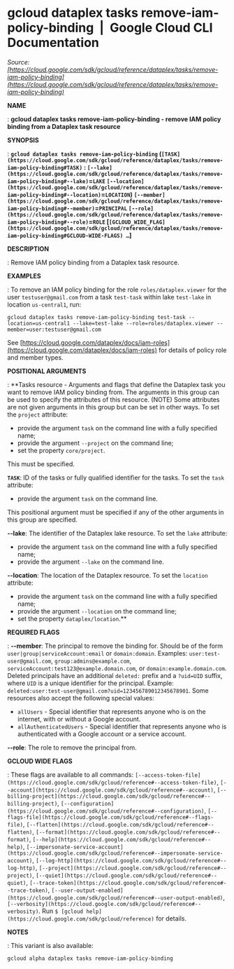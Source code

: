# gcloud dataplex tasks remove-iam-policy-binding  |  Google Cloud CLI Documentation

*Source: [https://cloud.google.com/sdk/gcloud/reference/dataplex/tasks/remove-iam-policy-binding](https://cloud.google.com/sdk/gcloud/reference/dataplex/tasks/remove-iam-policy-binding)*

**NAME**

: **gcloud dataplex tasks remove-iam-policy-binding - remove IAM policy binding from a Dataplex task resource**

**SYNOPSIS**

: **`gcloud dataplex tasks remove-iam-policy-binding` (`[TASK](https://cloud.google.com/sdk/gcloud/reference/dataplex/tasks/remove-iam-policy-binding#TASK)` : `[--lake](https://cloud.google.com/sdk/gcloud/reference/dataplex/tasks/remove-iam-policy-binding#--lake)`=`LAKE` `[--location](https://cloud.google.com/sdk/gcloud/reference/dataplex/tasks/remove-iam-policy-binding#--location)`=`LOCATION`) `[--member](https://cloud.google.com/sdk/gcloud/reference/dataplex/tasks/remove-iam-policy-binding#--member)`=`PRINCIPAL` `[--role](https://cloud.google.com/sdk/gcloud/reference/dataplex/tasks/remove-iam-policy-binding#--role)`=`ROLE` [`[GCLOUD_WIDE_FLAG](https://cloud.google.com/sdk/gcloud/reference/dataplex/tasks/remove-iam-policy-binding#GCLOUD-WIDE-FLAGS) …`]**

**DESCRIPTION**

: Remove IAM policy binding from a Dataplex task resource.

**EXAMPLES**

: To remove an IAM policy binding for the role `roles/dataplex.viewer`
for the user `testuser@gmail.com` from a task `test-task`
within lake `test-lake` in location `us-central1`, run:

```
gcloud dataplex tasks remove-iam-policy-binding test-task --location=us-central1 --lake=test-lake --role=roles/dataplex.viewer --member=user:testuser@gmail.com
```

See [https://cloud.google.com/dataplex/docs/iam-roles](https://cloud.google.com/dataplex/docs/iam-roles)
for details of policy role and member types.

**POSITIONAL ARGUMENTS**

: **Tasks resource - Arguments and flags that define the Dataplex task you want to
remove IAM policy binding from. The arguments in this group can be used to
specify the attributes of this resource. (NOTE) Some attributes are not given
arguments in this group but can be set in other ways.
To set the `project` attribute:

- provide the argument `task` on the command line with a fully
specified name;
- provide the argument `--project` on the command line;
- set the property `core/project`.

This must be specified.

**`TASK`**:
ID of the tasks or fully qualified identifier for the tasks.
To set the `task` attribute:

- provide the argument `task` on the command line.

This positional argument must be specified if any of the other arguments in this
group are specified.

**--lake**:
The identifier of the Dataplex lake resource.
To set the `lake` attribute:

- provide the argument `task` on the command line with a fully
specified name;
- provide the argument `--lake` on the command line.

**--location**:
The location of the Dataplex resource.
To set the `location` attribute:

- provide the argument `task` on the command line with a fully
specified name;
- provide the argument `--location` on the command line;
- set the property `dataplex/location`.**

**REQUIRED FLAGS**

: **--member**:
The principal to remove the binding for. Should be of the form
`user|group|serviceAccount:email` or `domain:domain`.
Examples: `user:test-user@gmail.com`,
`group:admins@example.com`,
`serviceAccount:test123@example.domain.com`, or
`domain:example.domain.com`.
Deleted principals have an additional `deleted:` prefix and a
`?uid=UID` suffix, where ``UID`` is
a unique identifier for the principal. Example:
`deleted:user:test-user@gmail.com?uid=123456789012345678901`.
Some resources also accept the following special values:

- `allUsers` - Special identifier that represents anyone who is on the
internet, with or without a Google account.
- `allAuthenticatedUsers` - Special identifier that represents anyone
who is authenticated with a Google account or a service account.

**--role**:
The role to remove the principal from.

**GCLOUD WIDE FLAGS**

: These flags are available to all commands: `[--access-token-file](https://cloud.google.com/sdk/gcloud/reference#--access-token-file)`,
`[--account](https://cloud.google.com/sdk/gcloud/reference#--account)`, `[--billing-project](https://cloud.google.com/sdk/gcloud/reference#--billing-project)`,
`[--configuration](https://cloud.google.com/sdk/gcloud/reference#--configuration)`,
`[--flags-file](https://cloud.google.com/sdk/gcloud/reference#--flags-file)`,
`[--flatten](https://cloud.google.com/sdk/gcloud/reference#--flatten)`, `[--format](https://cloud.google.com/sdk/gcloud/reference#--format)`, `[--help](https://cloud.google.com/sdk/gcloud/reference#--help)`, `[--impersonate-service-account](https://cloud.google.com/sdk/gcloud/reference#--impersonate-service-account)`,
`[--log-http](https://cloud.google.com/sdk/gcloud/reference#--log-http)`,
`[--project](https://cloud.google.com/sdk/gcloud/reference#--project)`, `[--quiet](https://cloud.google.com/sdk/gcloud/reference#--quiet)`, `[--trace-token](https://cloud.google.com/sdk/gcloud/reference#--trace-token)`, `[--user-output-enabled](https://cloud.google.com/sdk/gcloud/reference#--user-output-enabled)`,
`[--verbosity](https://cloud.google.com/sdk/gcloud/reference#--verbosity)`.
Run `$ [gcloud help](https://cloud.google.com/sdk/gcloud/reference)` for details.

**NOTES**

: This variant is also available:

```
gcloud alpha dataplex tasks remove-iam-policy-binding
```